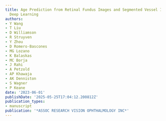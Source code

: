 ```yaml
---
title: Age Prediction from Retinal Fundus Images and Segmented Vessel Images using
  Deep Learning
authors:
- Y Wang
- T Liu
- D Williamson
- R Struyven
- Y Zhou
- D Romero-Bascones
- MG Lozano
- K Balaskas
- MC Borja
- J Rahi
- A Petzold
- AP Khawaja
- AK Denniston
- S Wagner
- P Keane
date: '2023-06-01'
publishDate: '2025-05-25T17:04:12.200812Z'
publication_types:
- manuscript
publication: '*ASSOC RESEARCH VISION OPHTHALMOLOGY INC*'
---
```

